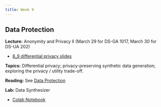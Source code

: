 ```yaml
---
title: Week 9
---
```


## Data Protection

**Lecture:** Anonymity and Privacy II (March 29 for DS-GA 1017, March 30 for DS-UA 202)
* [8_9 differential privacy slides](../../../assets/8_9_Privacy.pdf)

**Topics:** Differential privacy; privacy-preserving synthetic data generation; exploring the privacy / utility trade-off.

**Reading:** See [Data Protection](../../../assets/data_protection_reader.pdf)    

**Lab:** Data Synthesizer

* [Colab Notebook](https://colab.research.google.com/drive/1bPxTVm8TaVTxJbXogL6ysE9xUv7cbvcd)
